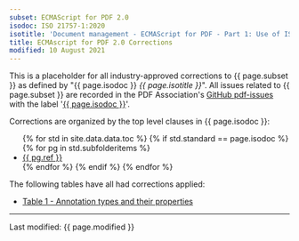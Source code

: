 ```yaml
---
subset: ECMAScript for PDF 2.0
isodoc: ISO 21757-1:2020
isotitle: 'Document management - ECMAScript for PDF - Part 1: Use of ISO 32000-2 (PDF 2.0)'
title: ECMAscript for PDF 2.0 Corrections
modified: 10 August 2021
---
```


<p>
This is a placeholder for all industry-approved corrections to {{ page.subset }} as defined by "{{ page.isodoc }} <i>{{ page.isotitle }}</i>".
All issues related to {{ page.subset }} are recorded in the PDF Association's <a href="https://github.com/pdf-association/pdf-issues" target="_blank">GitHub pdf-issues</a>
with the label '<a href="https://github.com/pdf-association/pdf-issues/issues?q=is%3Aopen+is%3Aissue+label%3A%22ISO+21757-1%3A2020%22" target="_blank">{{ page.isodoc }}</a>'.
</p>

<p>Corrections are organized by the top level clauses in {{ page.isodoc }}:</p>

<ul>
    {% for std in site.data.data.toc %}
         {% if std.standard == page.isodoc %}
            {% for pg in std.subfolderitems %}
            <li><a href="{{ pg.url }}">{{ pg.ref }}</a></li>
           {% endfor %}
        {% endif %}
    {% endfor %}
</ul>

<p>The following tables have all had corrections applied:</p>
<ul>
<li><a href="clause10.html#Table1">Table 1 - Annotation types and their properties</a></li>
</ul>

<hr>
<link rel="stylesheet" href="../assets/iso-style.css">
<p class="footnote">Last modified: {{ page.modified }}</p>
